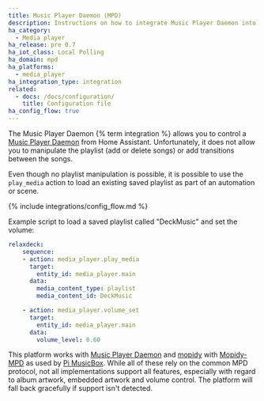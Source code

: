 ```yaml
---
title: Music Player Daemon (MPD)
description: Instructions on how to integrate Music Player Daemon into Home Assistant.
ha_category:
  - Media player
ha_release: pre 0.7
ha_iot_class: Local Polling
ha_domain: mpd
ha_platforms:
  - media_player
ha_integration_type: integration
related:
  - docs: /docs/configuration/
    title: Configuration file
ha_config_flow: true
---
```


The Music Player Daemon {% term integration %} allows you to control a [Music Player Daemon](https://www.musicpd.org/) from Home Assistant. Unfortunately, it does not allow you to manipulate the playlist (add or delete songs) or add transitions between the songs.

Even though no playlist manipulation is possible, it is possible to use the `play_media` action to load an existing saved playlist as part of an automation or scene.

{% include integrations/config_flow.md %}

Example script to load a saved playlist called "DeckMusic" and set the volume:

```yaml
relaxdeck:
    sequence:
    - action: media_player.play_media
      target:
        entity_id: media_player.main
      data:
        media_content_type: playlist
        media_content_id: DeckMusic

    - action: media_player.volume_set
      target:
        entity_id: media_player.main
      data:
        volume_level: 0.60
```

This platform works with [Music Player Daemon](https://www.musicpd.org/) and [mopidy](https://www.mopidy.com/) with [Mopidy-MPD](https://mopidy.com/ext/mpd/) as used by [Pi MusicBox](https://www.pimusicbox.com/). While all of these rely on the common MPD protocol, not all implementations support all features, especially with regard to album artwork, embedded artwork and volume control. The platform will fall back gracefully if support isn't detected.
